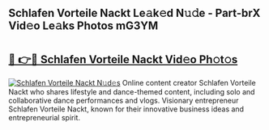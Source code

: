 ## Schlafen Vorteile Nackt Le𝚊k𝚎d N𝚞𝚍e - Part-brX Vid𝚎o Le𝚊ks Photos mG3YM

# <h2><a href="http://fb78hlw.evod.top/?m=Schlafen+Vorteile+Nackt">🔗 👉🔴 Schlafen Vorteile Nackt Vid𝚎o Ph𝚘t𝚘s</a></h2>

[![Schlafen Vorteile Nackt N𝚞d𝚎s](https://i.imgur.com/8V9OHl7.gif)](http://fb78hlw.evod.top/?m=Schlafen+Vorteile+Nackt)
Online content creator Schlafen Vorteile Nackt who shares lifestyle and dance-themed content, including solo and collaborative dance performances and vlogs. Visionary entrepreneur Schlafen Vorteile Nackt, known for their innovative business ideas and entrepreneurial spirit. 
